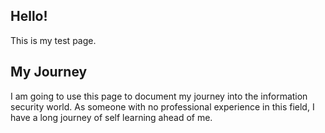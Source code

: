 ## Hello!
This is my test page.

## My Journey
I am going to use this page to document my journey into the information security world. As someone with no professional experience in this field, I have a long journey
of self learning ahead of me.

